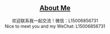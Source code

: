 
<h2><div align="center"><a href="https://attack204.com/">About Me</a> </div></h2>

<div align="center">欢迎联系我一起交流！微信：L15006856731</div>

<div align="center">Nice to meet you and my WeChat: L15006856731</div>


